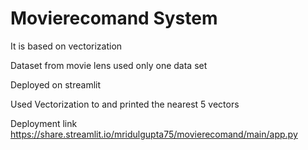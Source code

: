 # Movierecomand System
It is based on vectorization 

Dataset from movie lens used only one data set

Deployed on streamlit

Used Vectorization to and printed the nearest 5 vectors

Deployment link
https://share.streamlit.io/mridulgupta75/movierecomand/main/app.py

